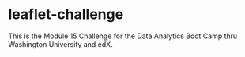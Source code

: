 # leaflet-challenge
  This is the Module 15 Challenge for the Data Analytics Boot Camp thru Washington University and edX. 
